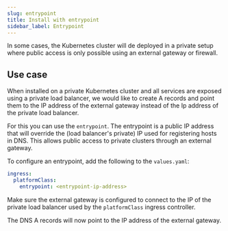 ```yaml
---
slug: entrypoint
title: Install with entrypoint
sidebar_label: Entrypoint
---
```


In some cases, the Kubernetes cluster will de deployed in a private setup where public access is only possible using an external gateway or firewall.

## Use case

When installed on a private Kubernetes cluster and all services are exposed using a private load balancer, we would like to create A records and point them to the IP address of the external gateway instead of the Ip address of the private load balancer.

For this you can use the `entrypoint`. The entrypoint is a public IP address that will override the (load balancer's private) IP used for registering hosts in DNS. This allows public access to private clusters through an external gateway.

To configure an entrypoint, add the following to the `values.yaml`:

```yaml
ingress:
  platformClass:
    entrypoint: <entrypoint-ip-address>
```

Make sure the external gateway is configured to connect to the IP of the private load balancer used by the `platformClass` ingress controller.

The DNS A records will now point to the IP address of the external gateway.